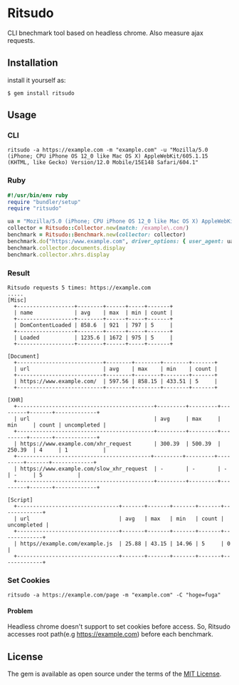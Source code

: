 # Ritsudo

CLI bnechmark tool based on headless chrome.
Also measure ajax requests.

## Installation

install it yourself as:

    $ gem install ritsudo

## Usage
### CLI
```
ritsudo -a https://example.com -m "example.com" -u "Mozilla/5.0 (iPhone; CPU iPhone OS 12_0 like Mac OS X) AppleWebKit/605.1.15 (KHTML, like Gecko) Version/12.0 Mobile/15E148 Safari/604.1"
```

### Ruby
```ruby
#!/usr/bin/env ruby
require "bundler/setup"
require "ritsudo"

ua = "Mozilla/5.0 (iPhone; CPU iPhone OS 12_0 like Mac OS X) AppleWebKit/605.1.15 (KHTML, like Gecko) Version/12.0 Mobile/15E148 Safari/604.1"
collector = Ritsudo::Collector.new(match: /example\.com/)
benchmark = Ritsudo::Benchmark.new(collector: collector)
benchmark.do("https:/www.example.com", driver_options: { user_agent: ua })
benchmark.collector.documents.display
benchmark.collector.xhrs.display
```

### Result
```
Ritsudo requests 5 times: https://example.com
.....
[Misc]
  +------------------+--------+------+-----+-------+
  | name             | avg    | max  | min | count |
  +------------------+--------+------+-----+-------+
  | DomContentLoaded | 858.6  | 921  | 797 | 5     |
  +------------------+--------+------+-----+-------+
  | Loaded           | 1235.6 | 1672 | 975 | 5     |
  +------------------+--------+------+-----+-------+

[Document]
  +---------------------------+--------+--------+--------+-------+
  | url                       | avg    | max    | min    | count |
  +---------------------------+--------+--------+--------+-------+
  | https://www.example.com/  | 597.56 | 858.15 | 433.51 | 5     |
  +---------------------------+--------+--------+--------+-------+

[XHR]
  +-------------------------------------------+---------+---------+---------+-------+-------------+
  | url                                       | avg     | max     | min     | count | uncompleted |
  +-------------------------------------------+---------+---------+---------+-------+-------------+
  | https://www.example.com/xhr_request       | 300.39  | 500.39  | 250.39  | 4     | 1           |
  +------------------------------------------+---------+---------+---------+-------+-------------+
  | https://www.example.com/slow_xhr_request  | -       | -       | -       | -     | 5           |
  +-------------------------------------------+---------+---------+---------+-------+-------------+

[Script]
  +--------------------------------+-------+-------+-------+-------+-------------+
  | url                            | avg   | max   | min   | count | uncompleted |
  +--------------------------------+-------+-------+-------+-------+-------------+
  | https//example.com/example.js  | 25.88 | 43.15 | 14.96 | 5     | 0           |
  +--------------------------------+-------+-------+-------+-------+-------------+
```

### Set Cookies
```
ritsudo -a https://example.com/page -m "example.com" -C "hoge=fuga"
```

#### Problem
Headless chrome doesn't support to set cookies before access.
So, Ritsudo accesses root path(e.g https://example.com) before each benchmark.

## License

The gem is available as open source under the terms of the [MIT License](https://opensource.org/licenses/MIT).
